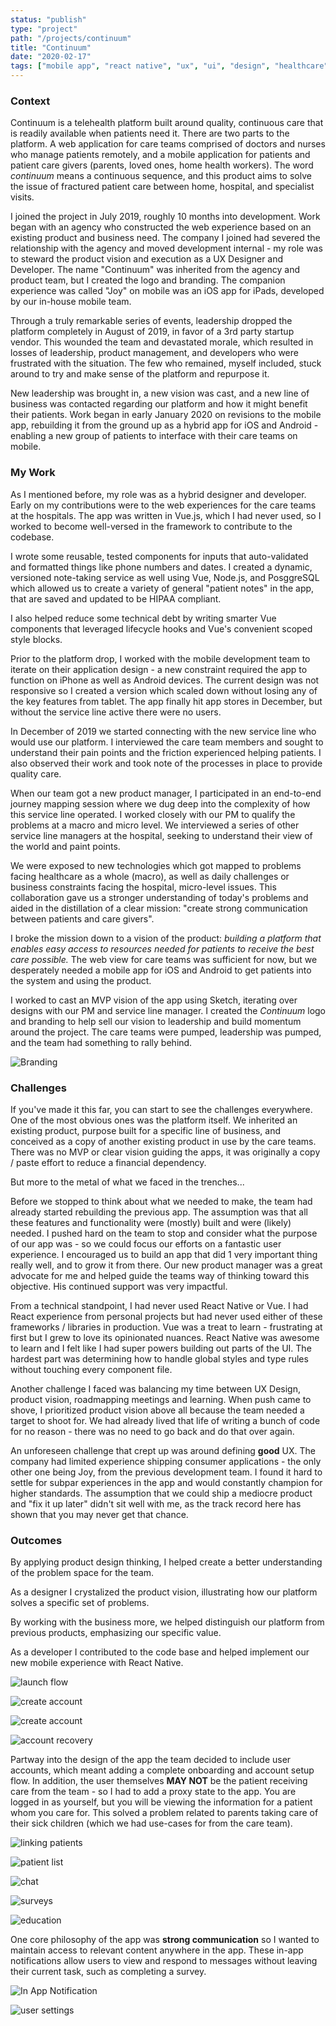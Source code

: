 ```yaml
---
status: "publish"
type: "project"
path: "/projects/continuum"
title: "Continuum"
date: "2020-02-17"
tags: ["mobile app", "react native", "ux", "ui", "design", "healthcare"]
---
```


<h3 class="txt-title">Context</h3>

Continuum is a telehealth platform built around quality, continuous care that is readily available when patients need it. There are two parts to the platform. A web application for care teams comprised of doctors and nurses who manage patients remotely, and a mobile application for patients and patient care givers (parents, loved ones, home health workers). The word _continuum_ means a continuous sequence, and this product aims to solve the issue of fractured patient care between home, hospital, and specialist visits.

I joined the project in July 2019, roughly 10 months into development. Work began with an agency who constructed the web experience based on an existing product and business need. The company I joined had severed the relationship with the agency and moved development internal - my role was to steward the product vision and execution as a UX Designer and Developer. The name "Continuum" was inherited from the agency and product team, but I created the logo and branding. The companion experience was called "Joy" on mobile was an iOS app for iPads, developed by our in-house mobile team.

Through a truly remarkable series of events, leadership dropped the platform completely in August of 2019, in favor of a 3rd party startup vendor. This wounded the team and devastated morale, which resulted in losses of leadership, product management, and developers who were frustrated with the situation. The few who remained, myself included, stuck around to try and make sense of the platform and repurpose it.

New leadership was brought in, a new vision was cast, and a new line of business was contacted regarding our platform and how it might benefit their patients. Work began in early January 2020 on revisions to the mobile app, rebuilding it from the ground up as a hybrid app for iOS and Android - enabling a new group of patients to interface with their care teams on mobile.

<h3 class="txt-title">My Work</h3>

As I mentioned before, my role was as a hybrid designer and developer. Early on my contributions were to the web experiences for the care teams at the hospitals. The app was written in Vue.js, which I had never used, so I worked to become well-versed in the framework to contribute to the codebase.

I wrote some reusable, tested components for inputs that auto-validated and formatted things like phone numbers and dates. I created a dynamic, versioned note-taking service as well using Vue, Node.js, and PosggreSQL which allowed us to create a variety of general "patient notes" in the app, that are saved and updated to be HIPAA compliant.

I also helped reduce some technical debt by writing smarter Vue components that leveraged lifecycle hooks and Vue's convenient scoped style blocks.

Prior to the platform drop, I worked with the mobile development team to iterate on their application design - a new constraint required the app to function on iPhone as well as Android devices. The current design was not responsive so I created a version which scaled down without losing any of the key features from tablet. The app finally hit app stores in December, but without the service line active there were no users.

In December of 2019 we started connecting with the new service line who would use our platform. I interviewed the care team members and sought to understand their pain points and the friction experienced helping patients. I also observed their work and took note of the processes in place to provide quality care.

When our team got a new product manager, I participated in an end-to-end journey mapping session where we dug deep into the complexity of how this service line operated. I worked closely with our PM to qualify the problems at a macro and micro level. We interviewed a series of other service line managers at the hospital, seeking to understand their view of the world and paint points.

We were exposed to new technologies which got mapped to problems facing healthcare as a whole (macro), as well as daily challenges or business constraints facing the hospital, micro-level issues. This collaboration gave us a stronger understanding of today's problems and aided in the distillation of a clear mission: "create strong communication between patients and care givers".

I broke the mission down to a vision of the product: _building a platform that enables easy access to resources needed for patients to receive the best care possible._ The web view for care teams was sufficient for now, but we desperately needed a mobile app for iOS and Android to get patients into the system and using the product.

I worked to cast an MVP vision of the app using Sketch, iterating over designs with our PM and service line manager. I created the _Continuum_ logo and branding to help sell our vision to leadership and build momentum around the project. The care teams were pumped, leadership was pumped, and the team had something to rally behind.

![Branding](/assets/continuum/00-LogoDesign.png)

<h3 class="txt-title">Challenges</h3>

If you've made it this far, you can start to see the challenges everywhere. One of the most obvious ones was the platform itself. We inherited an existing product, purpose built for a specific line of business, and conceived as a copy of another existing product in use by the care teams. There was no MVP or clear vision guiding the apps, it was originally a copy / paste effort to reduce a financial dependency.

But more to the metal of what we faced in the trenches...

Before we stopped to think about what we needed to make, the team had already started rebuilding the previous app. The assumption was that all these features and functionality were (mostly) built and were (likely) needed. I pushed hard on the team to stop and consider what the purpose of our app was - so we could focus our efforts on a fantastic user experience. I encouraged us to build an app that did 1 very important thing really well, and to grow it from there. Our new product manager was a great advocate for me and helped guide the teams way of thinking toward this objective. His continued support was very impactful.

From a technical standpoint, I had never used React Native or Vue. I had React experience from personal projects but had never used either of these frameworks / libraries in production. Vue was a treat to learn - frustrating at first but I grew to love its opinionated nuances. React Native was awesome to learn and I felt like I had super powers building out parts of the UI. The hardest part was determining how to handle global styles and type rules without touching every component file.

Another challenge I faced was balancing my time between UX Design, product vision, roadmapping meetings and learning. When push came to shove, I prioritized product vision above all because the team needed a target to shoot for. We had already lived that life of writing a bunch of code for no reason - there was no need to go back and do that over again.

An unforeseen challenge that crept up was around defining **good** UX. The company had limited experience shipping consumer applications - the only other one being Joy, from the previous development team. I found it hard to settle for subpar experiences in the app and would constantly champion for higher standards. The assumption that we could ship a mediocre product and "fix it up later" didn't sit well with me, as the track record here has shown that you may never get that chance.

<h3 class="txt-title">Outcomes</h3>

By applying product design thinking, I helped create a better understanding of the problem space for the team.

As a designer I crystalized the product vision, illustrating how our platform solves a specific set of problems.

By working with the business more, we helped distinguish our platform from previous products, emphasizing our specific value.

As a developer I contributed to the code base and helped implement our new mobile experience with React Native.

![launch flow](/assets/continuum/01-Launch.png)

![create account](/assets/continuum/02-CreateAccount1.png)

![create account](/assets/continuum/03-CreateAccount2.png)

![account recovery](/assets/continuum/04-AccountRecovery.png)

Partway into the design of the app the team decided to include user accounts, which meant adding a complete onboarding and account setup flow. In addition, the user themselves **MAY NOT** be the patient receiving care from the team - so I had to add a proxy state to the app. You are logged in as yourself, but you will be viewing the information for a patient whom you care for. This solved a problem related to parents taking care of their sick children (which we had use-cases for from the care team).

![linking patients](/assets/continuum/05-LinkingPatients.png)

![patient list](/assets/continuum/06-PatientList.png)

![chat](/assets/continuum/07-CareTeamChat.png)

![surveys](/assets/continuum/08-Surveys.png)

![education](/assets/continuum/09-Education.png)

One core philosophy of the app was **strong communication** so I wanted to maintain access to relevant content anywhere in the app. These in-app notifications allow users to view and respond to messages without leaving their current task, such as completing a survey.

![In App Notification](/assets/continuum/10-InAppNotifications.png)

![user settings](/assets/continuum/11-UserSettings.png)
